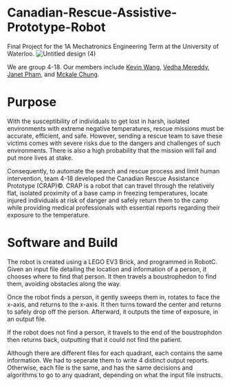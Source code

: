 # Canadian-Rescue-Assistive-Prototype-Robot

Final Project for the 1A Mechatronics Engineering Term at the University of Waterloo. 
![Untitled design (4)](https://user-images.githubusercontent.com/71574223/202064548-eb99529f-b643-4678-8e70-7aa5af253d09.png)

We are group 4-18. Our members include [Kevin Wang](https://github.com/kevinjunkaiwang), [Vedha Mereddy](https://github.com/vedhamereddy), [Janet Pham](https://github.com/janetPham), and [Mckale Chung](https://github.com/mckalechung). 

# Purpose
With the susceptibility of individuals to get lost in harsh, isolated environments with extreme negative temperatures, rescue missions must be accurate, efficient, and safe. However, sending a rescue team to save these victims comes with severe risks due to the dangers and challenges of such environments. There is also a high probability that the mission will fail and put more lives at stake. 

Consequently, to automate the search and rescue process and limit human intervention, team 4-18 developed the Canadian Rescue Assistance Prototype (CRAP)©. CRAP is a robot that can travel through the relatively flat, isolated proximity of a base camp in freezing temperatures, locate injured individuals at risk of danger and safely return them to the camp while providing medical professionals with essential reports regarding their exposure to the temperature.

# Software and Build
The robot is created using a LEGO EV3 Brick, and programmed in RobotC. Given an input file detailing the location and information of a person, it chooses where to find that person. It then travels a boustrophedon to find them, avoiding obstacles along the way.

Once the robot finds a person, it gently sweeps them in, rotates to face the x-axis, and returns to the x-axis. It then turns toward the center and returns to safely drop off the person. Afterward, it outputs the time of exposure, in an output file. 

If the robot does not find a person, it travels to the end of the boustrophdon then returns back, outputting that it could not find the patient. 

Although there are different files for each quadrant, each contains the same information. We had to seperate them to write 4 distinct output reports. Otherwise, each file is the same, and has the same decisions and algorithms to go to any quadrant, depending on what the input file instructs. 



